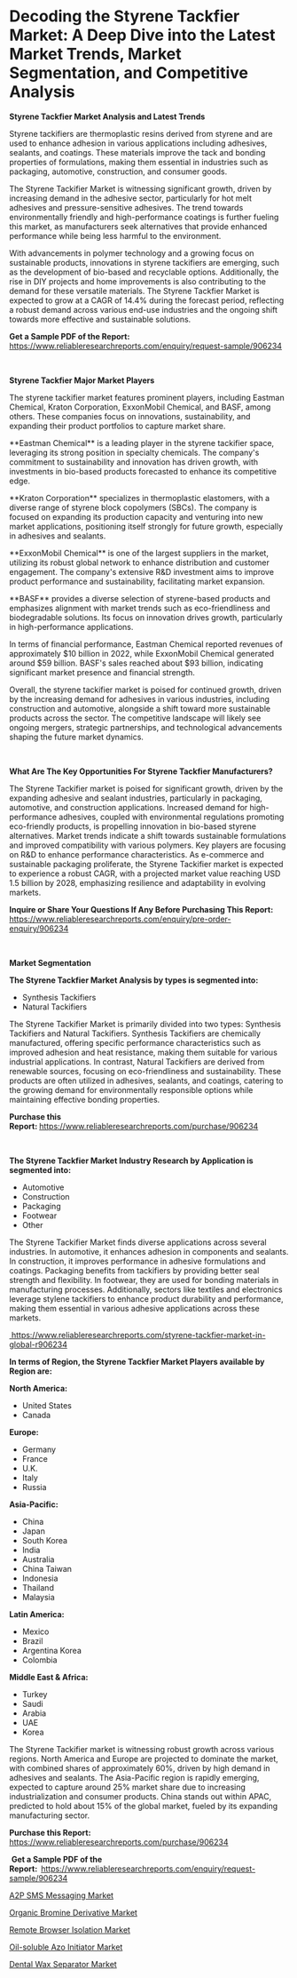 <p><h1>Decoding the Styrene Tackfier Market: A Deep Dive into the Latest Market Trends, Market Segmentation, and Competitive Analysis</h1></p><p><strong>Styrene Tackfier Market Analysis and Latest Trends</strong></p>
<p><p>Styrene tackifiers are thermoplastic resins derived from styrene and are used to enhance adhesion in various applications including adhesives, sealants, and coatings. These materials improve the tack and bonding properties of formulations, making them essential in industries such as packaging, automotive, construction, and consumer goods.</p><p>The Styrene Tackifier Market is witnessing significant growth, driven by increasing demand in the adhesive sector, particularly for hot melt adhesives and pressure-sensitive adhesives. The trend towards environmentally friendly and high-performance coatings is further fueling this market, as manufacturers seek alternatives that provide enhanced performance while being less harmful to the environment.</p><p>With advancements in polymer technology and a growing focus on sustainable products, innovations in styrene tackifiers are emerging, such as the development of bio-based and recyclable options. Additionally, the rise in DIY projects and home improvements is also contributing to the demand for these versatile materials. The Styrene Tackfier Market is expected to grow at a CAGR of 14.4% during the forecast period, reflecting a robust demand across various end-use industries and the ongoing shift towards more effective and sustainable solutions.</p></p>
<p><strong>Get a Sample PDF of the Report:&nbsp;</strong> <a href="https://www.reliableresearchreports.com/enquiry/request-sample/906234?utm_campaign=3&utm_medium=2&utm_source=Github&utm_content=ia&utm_term=11102024&utm_id=styrene-tackfier">https://www.reliableresearchreports.com/enquiry/request-sample/906234</a></p>
<p>&nbsp;</p>
<p><strong>Styrene Tackfier Major Market Players</strong></p>
<p><p>The styrene tackifier market features prominent players, including Eastman Chemical, Kraton Corporation, ExxonMobil Chemical, and BASF, among others. These companies focus on innovations, sustainability, and expanding their product portfolios to capture market share.</p><p>**Eastman Chemical** is a leading player in the styrene tackifier space, leveraging its strong position in specialty chemicals. The company's commitment to sustainability and innovation has driven growth, with investments in bio-based products forecasted to enhance its competitive edge. </p><p>**Kraton Corporation** specializes in thermoplastic elastomers, with a diverse range of styrene block copolymers (SBCs). The company is focused on expanding its production capacity and venturing into new market applications, positioning itself strongly for future growth, especially in adhesives and sealants. </p><p>**ExxonMobil Chemical** is one of the largest suppliers in the market, utilizing its robust global network to enhance distribution and customer engagement. The company's extensive R&D investment aims to improve product performance and sustainability, facilitating market expansion.</p><p>**BASF** provides a diverse selection of styrene-based products and emphasizes alignment with market trends such as eco-friendliness and biodegradable solutions. Its focus on innovation drives growth, particularly in high-performance applications.</p><p>In terms of financial performance, Eastman Chemical reported revenues of approximately $10 billion in 2022, while ExxonMobil Chemical generated around $59 billion. BASF's sales reached about $93 billion, indicating significant market presence and financial strength.</p><p>Overall, the styrene tackifier market is poised for continued growth, driven by the increasing demand for adhesives in various industries, including construction and automotive, alongside a shift toward more sustainable products across the sector. The competitive landscape will likely see ongoing mergers, strategic partnerships, and technological advancements shaping the future market dynamics.</p></p>
<p>&nbsp;</p>
<p><strong>What Are The Key Opportunities For Styrene Tackfier Manufacturers?</strong></p>
<p><p>The Styrene Tackifier market is poised for significant growth, driven by the expanding adhesive and sealant industries, particularly in packaging, automotive, and construction applications. Increased demand for high-performance adhesives, coupled with environmental regulations promoting eco-friendly products, is propelling innovation in bio-based styrene alternatives. Market trends indicate a shift towards sustainable formulations and improved compatibility with various polymers. Key players are focusing on R&D to enhance performance characteristics. As e-commerce and sustainable packaging proliferate, the Styrene Tackifier market is expected to experience a robust CAGR, with a projected market value reaching USD 1.5 billion by 2028, emphasizing resilience and adaptability in evolving markets.</p></p>
<p><strong>Inquire or Share Your Questions If Any Before Purchasing This Report:</strong> <a href="https://www.reliableresearchreports.com/enquiry/pre-order-enquiry/906234?utm_campaign=3&utm_medium=2&utm_source=Github&utm_content=ia&utm_term=11102024&utm_id=styrene-tackfier">https://www.reliableresearchreports.com/enquiry/pre-order-enquiry/906234</a></p>
<p>&nbsp;</p>
<p><strong>Market Segmentation</strong></p>
<p><strong>The Styrene Tackfier Market Analysis by types is segmented into:</strong></p>
<p><ul><li>Synthesis Tackifiers</li><li>Natural Tackifiers</li></ul></p>
<p><p>The Styrene Tackifier Market is primarily divided into two types: Synthesis Tackifiers and Natural Tackifiers. Synthesis Tackifiers are chemically manufactured, offering specific performance characteristics such as improved adhesion and heat resistance, making them suitable for various industrial applications. In contrast, Natural Tackifiers are derived from renewable sources, focusing on eco-friendliness and sustainability. These products are often utilized in adhesives, sealants, and coatings, catering to the growing demand for environmentally responsible options while maintaining effective bonding properties.</p></p>
<p><strong>Purchase this Report:&nbsp;</strong><a href="https://www.reliableresearchreports.com/purchase/906234?utm_campaign=3&utm_medium=2&utm_source=Github&utm_content=ia&utm_term=11102024&utm_id=styrene-tackfier">https://www.reliableresearchreports.com/purchase/906234</a></p>
<p>&nbsp;</p>
<p><strong>The Styrene Tackfier Market Industry Research by Application is segmented into:</strong></p>
<p><ul><li>Automotive</li><li>Construction</li><li>Packaging</li><li>Footwear</li><li>Other</li></ul></p>
<p><p>The Styrene Tackifier Market finds diverse applications across several industries. In automotive, it enhances adhesion in components and sealants. In construction, it improves performance in adhesive formulations and coatings. Packaging benefits from tackifiers by providing better seal strength and flexibility. In footwear, they are used for bonding materials in manufacturing processes. Additionally, sectors like textiles and electronics leverage stylene tackifiers to enhance product durability and performance, making them essential in various adhesive applications across these markets.</p></p>
<p><a href="https://www.reliableresearchreports.com/styrene-tackfier-market-in-global-r906234?utm_campaign=3&utm_medium=2&utm_source=Github&utm_content=ia&utm_term=11102024&utm_id=styrene-tackfier">&nbsp;https://www.reliableresearchreports.com/styrene-tackfier-market-in-global-r906234</a></p>
<p><strong>In terms of Region, the Styrene Tackfier Market Players available by Region are:</strong></p>
<p>
    <p> <strong> North America: </strong>
        <ul>
            <li>United States</li>
            <li>Canada</li>
        </ul>
        </p> 
    <p> <strong> Europe: </strong>
        <ul>
            <li>Germany</li>
            <li>France</li>
            <li>U.K.</li>
            <li>Italy</li>
            <li>Russia</li>
        </ul>
        </p> 
    <p> <strong> Asia-Pacific: </strong>
        <ul>
            <li>China</li>
            <li>Japan</li>
            <li>South Korea</li>
            <li>India</li>
            <li>Australia</li>
            <li>China Taiwan</li>
            <li>Indonesia</li>
            <li>Thailand</li>
            <li>Malaysia</li>
        </ul>
        </p> 
    <p> <strong> Latin America: </strong>
        <ul>
            <li>Mexico</li>
            <li>Brazil</li>
            <li>Argentina Korea</li>
            <li>Colombia</li>
        </ul>
        </p> 
    <p> <strong> Middle East & Africa: </strong>
        <ul>
            <li>Turkey</li>
            <li>Saudi</li>
            <li>Arabia</li>
            <li>UAE</li>
            <li>Korea</li>
        </ul>
    </p>
    </p>
<p><p>The Styrene Tackifier market is witnessing robust growth across various regions. North America and Europe are projected to dominate the market, with combined shares of approximately 60%, driven by high demand in adhesives and sealants. The Asia-Pacific region is rapidly emerging, expected to capture around 25% market share due to increasing industrialization and consumer products. China stands out within APAC, predicted to hold about 15% of the global market, fueled by its expanding manufacturing sector.</p></p>
<p><strong>Purchase this Report: </strong><a href="https://www.reliableresearchreports.com/purchase/906234?utm_campaign=3&utm_medium=2&utm_source=Github&utm_content=ia&utm_term=11102024&utm_id=styrene-tackfier">https://www.reliableresearchreports.com/purchase/906234</a></p>
<p>&nbsp;<strong>Get a Sample PDF of the Report:&nbsp;&nbsp;</strong><a href="https://www.reliableresearchreports.com/enquiry/request-sample/906234?utm_campaign=3&utm_medium=2&utm_source=Github&utm_content=ia&utm_term=11102024&utm_id=styrene-tackfier">https://www.reliableresearchreports.com/enquiry/request-sample/906234</a></p>
<p><strong></strong></p>
<p><p><a href="https://issuu.com/reportprime-2/docs/a2p-sms-messaging-market-size-2030._7463b53063ca94?utm_campaign=3&utm_medium=2&utm_source=Github&utm_content=ia&utm_term=11102024&utm_id=styrene-tackfier">A2P SMS Messaging Market</a></p><p><a href="https://www.linkedin.com/pulse/global-organic-bromine-derivative-market-focus-application-zwe1c?utm_campaign=3&utm_medium=2&utm_source=Github&utm_content=ia&utm_term=11102024&utm_id=styrene-tackfier">Organic Bromine Derivative Market</a></p><p><a href="https://issuu.com/reportprime-2/docs/remote-browser-isolation-market-siz_1cb4380823b995?utm_campaign=3&utm_medium=2&utm_source=Github&utm_content=ia&utm_term=11102024&utm_id=styrene-tackfier">Remote Browser Isolation Market</a></p><p><a href="https://www.linkedin.com/pulse/oil-soluble-azo-initiator-market-research-report-forecast-z0zec?utm_campaign=3&utm_medium=2&utm_source=Github&utm_content=ia&utm_term=11102024&utm_id=styrene-tackfier">Oil-soluble Azo Initiator Market</a></p><p><a href="https://www.linkedin.com/pulse/consumer-behavior-shifts-dental-wax-separator-market-jw4oc?utm_campaign=3&utm_medium=2&utm_source=Github&utm_content=ia&utm_term=11102024&utm_id=styrene-tackfier">Dental Wax Separator Market</a></p></p>